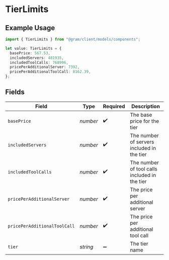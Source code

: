 # TierLimits

## Example Usage

```typescript
import { TierLimits } from "@gram/client/models/components";

let value: TierLimits = {
  basePrice: 567.53,
  includedServers: 481935,
  includedToolCalls: 768996,
  pricePerAdditionalServer: 7392,
  pricePerAdditionalToolCall: 8162.39,
};
```

## Fields

| Field                                         | Type                                          | Required                                      | Description                                   |
| --------------------------------------------- | --------------------------------------------- | --------------------------------------------- | --------------------------------------------- |
| `basePrice`                                   | *number*                                      | :heavy_check_mark:                            | The base price for the tier                   |
| `includedServers`                             | *number*                                      | :heavy_check_mark:                            | The number of servers included in the tier    |
| `includedToolCalls`                           | *number*                                      | :heavy_check_mark:                            | The number of tool calls included in the tier |
| `pricePerAdditionalServer`                    | *number*                                      | :heavy_check_mark:                            | The price per additional server               |
| `pricePerAdditionalToolCall`                  | *number*                                      | :heavy_check_mark:                            | The price per additional tool call            |
| `tier`                                        | *string*                                      | :heavy_minus_sign:                            | The tier name                                 |